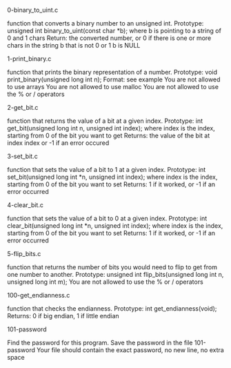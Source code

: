 0-binary_to_uint.c

function that converts a binary number to an unsigned int.
Prototype: unsigned int binary_to_uint(const char *b);
where b is pointing to a string of 0 and 1 chars
Return: the converted number, or 0 if
there is one or more chars in the string b that is not 0 or 1
b is NULL

1-print_binary.c

function that prints the binary representation of a number.
Prototype: void print_binary(unsigned long int n);
Format: see example
You are not allowed to use arrays
You are not allowed to use malloc
You are not allowed to use the % or / operators

2-get_bit.c

function that returns the value of a bit at a given index.
Prototype: int get_bit(unsigned long int n, unsigned int index);
where index is the index, starting from 0 of the bit you want to get
Returns: the value of the bit at index index or -1 if an error occured

3-set_bit.c

function that sets the value of a bit to 1 at a given index.
Prototype: int set_bit(unsigned long int *n, unsigned int index);
where index is the index, starting from 0 of the bit you want to set
Returns: 1 if it worked, or -1 if an error occurred

4-clear_bit.c

function that sets the value of a bit to 0 at a given index.
Prototype: int clear_bit(unsigned long int *n, unsigned int index);
where index is the index, starting from 0 of the bit you want to set
Returns: 1 if it worked, or -1 if an error occurred

5-flip_bits.c

function that returns the number of bits you would need to flip to get from one number to another.
Prototype: unsigned int flip_bits(unsigned long int n, unsigned long int m);
You are not allowed to use the % or / operators

100-get_endianness.c

function that checks the endianness.
Prototype: int get_endianness(void);
Returns: 0 if big endian, 1 if little endian

101-password

Find the password for this program.
Save the password in the file 101-password
Your file should contain the exact password, no new line, no extra space

